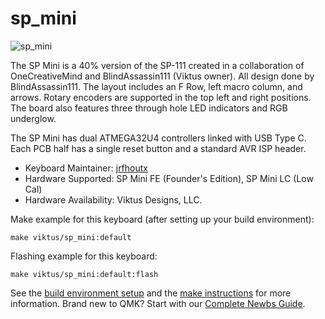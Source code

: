 # sp_mini

![sp_mini](https://i.imgur.com/ayX0wnXh.jpg)

The SP Mini is a 40% version of the SP-111 created in a collaboration of OneCreativeMind and BlindAssassin111 (Viktus owner). All design done by BlindAssassin111. The layout includes an F Row, left macro column, and arrows. Rotary encoders are supported in the top left and right positions. The board also features three through hole LED indicators and RGB underglow.

The SP Mini has dual ATMEGA32U4 controllers linked with USB Type C. Each PCB half has a single reset button and a standard AVR ISP header.

* Keyboard Maintainer: [jrfhoutx](https://github.com/jrfhoutx)
* Hardware Supported: SP Mini FE (Founder's Edition), SP Mini LC (Low Cal)
* Hardware Availability: Viktus Designs, LLC.

Make example for this keyboard (after setting up your build environment):

    make viktus/sp_mini:default

Flashing example for this keyboard:

    make viktus/sp_mini:default:flash

See the [build environment setup](https://docs.qmk.fm/#/getting_started_build_tools) and the [make instructions](https://docs.qmk.fm/#/getting_started_make_guide) for more information. Brand new to QMK? Start with our [Complete Newbs Guide](https://docs.qmk.fm/#/newbs).
